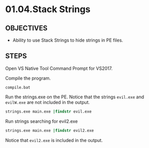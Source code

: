# **01.04.Stack Strings**

## **OBJECTIVES**

* Ability to use Stack Strings to hide strings in PE files. 

## **STEPS**

Open VS Native Tool Command Prompt for VS2017.

Compile the program.

`compile.bat`

Run the strings.exe on the PE. Notice that the strings `evil.exe` and `evilW.exe` are not included in the output.

```bat
strings.exe main.exe |findstr evil.exe
```

Run strings searching for evil2.exe

```bat
strings.exe main.exe |findstr evil2.exe
```

Notice that `evil2.exe` is included in the output.
